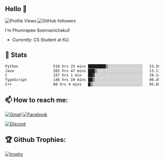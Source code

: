 
<h2>Hello 👋</h2> 

![Profile Views](https://komarev.com/ghpvc/?username=Homiez09&label=Profile%20views&color=0e75b6&style=flat)
![GitHub followers](https://img.shields.io/github/followers/HomieZ09.svg?style=social&label=Follow)


I'm Phumrapee Soenvanichakul!

- <i>Currently:</i> CS Student at KU.

<h2>👀 Stats</h2>

<!--START_SECTION:waka-->

```txt
Python                519 hrs 25 mins ████████▒░░░░░░░░░░░░░░░░   33.56 %
Java                  203 hrs 47 mins ███▒░░░░░░░░░░░░░░░░░░░░░   13.17 %
C                     157 hrs 1 min   ██▓░░░░░░░░░░░░░░░░░░░░░░   10.14 %
TypeScript            146 hrs 19 mins ██▒░░░░░░░░░░░░░░░░░░░░░░   09.45 %
C++                   88 hrs 4 mins   █▒░░░░░░░░░░░░░░░░░░░░░░░   05.69 %
```

<!--END_SECTION:waka-->

<h2>📫 How to reach me:</h2>

<a href="mailto:phumrapeesoen1@gmail.com">![Gmail](https://img.shields.io/badge/Gmail-D14836?style=for-the-badge&logo=gmail&logoColor=white)</a> 
<a href="https://web.facebook.com/phumrapee.soenvanichakul.3/">![Facebook](https://img.shields.io/badge/Facebook-4267B2?style=for-the-badge&logo=facebook&logoColor=white)</a>

<a href="https://discord.gg/EWnAEUtFVm">![Discord](https://discord.c99.nl/widget/theme-1/297740667784921089.png)</a> 

<h2>🏆 Github Trophies:</h2>

[![trophy](https://github-profile-trophy.vercel.app/?username=Homiez09&theme=discord&row=1)](https://github.com/ryo-ma/github-profile-trophy)
